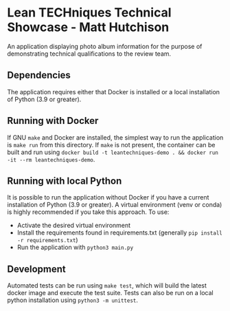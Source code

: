 # Lean TECHniques Technical Showcase - Matt Hutchison
An application displaying photo album information for the purpose of demonstrating technical qualifications to the review team.

## Dependencies
The application requires either that Docker is installed or a local installation of Python (3.9 or greater).

## Running with Docker
If GNU `make` and Docker are installed, the simplest way to run the application is `make run` from this directory. If `make` is not present, the container can be built and run using `docker build -t leantechniques-demo . && docker run -it --rm leantechniques-demo`.

## Running with local Python
It is possible to run the application without Docker if you have a current installation of Python (3.9 or greater). A virtual environment (venv or conda) is highly recommended if you take this approach. To use:
- Activate the desired virtual environment
- Install the requirements found in requirements.txt (generally `pip install -r requirements.txt`)
- Run the application with `python3 main.py`

## Development
Automated tests can be run using `make test`, which will build the latest docker image and execute the test suite. Tests can also be run on a local python installation using `python3 -m unittest`.